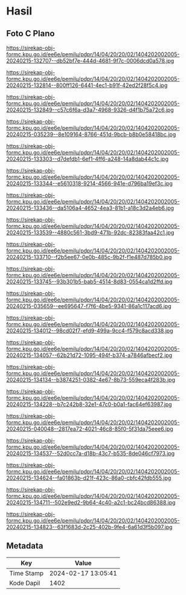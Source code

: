 # Hasil

## Foto C Plano

https://sirekap-obj-formc.kpu.go.id/ee6e/pemilu/pdpr/14/04/20/20/02/1404202002005-20240215-132707--db52bf7e-444d-4681-9f7c-0006dcd0a578.jpg

https://sirekap-obj-formc.kpu.go.id/ee6e/pemilu/pdpr/14/04/20/20/02/1404202002005-20240215-132814--800ff126-6441-4ec1-b91f-42ed2f28f5c4.jpg

https://sirekap-obj-formc.kpu.go.id/ee6e/pemilu/pdpr/14/04/20/20/02/1404202002005-20240215-132849--c57c6f6a-d3a7-4968-9326-d4f1b75a72c6.jpg

https://sirekap-obj-formc.kpu.go.id/ee6e/pemilu/pdpr/14/04/20/20/02/1404202002005-20240215-035239--8e109164-8766-451d-9bcb-b8b0e58418bc.jpg

https://sirekap-obj-formc.kpu.go.id/ee6e/pemilu/pdpr/14/04/20/20/02/1404202002005-20240215-133303--d7defdb1-6ef1-4ff6-a248-14a8dab44c1c.jpg

https://sirekap-obj-formc.kpu.go.id/ee6e/pemilu/pdpr/14/04/20/20/02/1404202002005-20240215-133344--e5610318-9214-4566-941e-d796ba19ef3c.jpg

https://sirekap-obj-formc.kpu.go.id/ee6e/pemilu/pdpr/14/04/20/20/02/1404202002005-20240215-133436--da5106a4-4652-4ea3-81b1-a18c3d2a4eb6.jpg

https://sirekap-obj-formc.kpu.go.id/ee6e/pemilu/pdpr/14/04/20/20/02/1404202002005-20240215-133539--4880c561-3bd9-471b-92dc-82383faa42c1.jpg

https://sirekap-obj-formc.kpu.go.id/ee6e/pemilu/pdpr/14/04/20/20/02/1404202002005-20240215-133710--f2b5ee67-0e0b-485c-9b2f-f1e487d785b0.jpg

https://sirekap-obj-formc.kpu.go.id/ee6e/pemilu/pdpr/14/04/20/20/02/1404202002005-20240215-133745--93b301b5-bab5-4514-8d83-0554ca1d2ffd.jpg

https://sirekap-obj-formc.kpu.go.id/ee6e/pemilu/pdpr/14/04/20/20/02/1404202002005-20240215-035659--ee695647-f7f6-4be5-9341-86a1c117acd6.jpg

https://sirekap-obj-formc.kpu.go.id/ee6e/pemilu/pdpr/14/04/20/20/02/1404202002005-20240215-134012--98cd02f7-efd9-499a-9cc4-f579c8acd338.jpg

https://sirekap-obj-formc.kpu.go.id/ee6e/pemilu/pdpr/14/04/20/20/02/1404202002005-20240215-134057--62b21d72-1095-494f-b374-a7846afbecf2.jpg

https://sirekap-obj-formc.kpu.go.id/ee6e/pemilu/pdpr/14/04/20/20/02/1404202002005-20240215-134134--b3874251-0382-4e67-8b73-559eca4f283b.jpg

https://sirekap-obj-formc.kpu.go.id/ee6e/pemilu/pdpr/14/04/20/20/02/1404202002005-20240215-134228--b7c242b8-32e1-47c0-b0a1-fac64ef63987.jpg

https://sirekap-obj-formc.kpu.go.id/ee6e/pemilu/pdpr/14/04/20/20/02/1404202002005-20240215-040048--2817ea72-4021-46c8-85f0-5f31da75eee6.jpg

https://sirekap-obj-formc.kpu.go.id/ee6e/pemilu/pdpr/14/04/20/20/02/1404202002005-20240215-134537--52d0cc7a-d18b-43c7-b535-8de046cf7973.jpg

https://sirekap-obj-formc.kpu.go.id/ee6e/pemilu/pdpr/14/04/20/20/02/1404202002005-20240215-134624--fa01863b-d21f-423c-86a0-cbfc42fdb555.jpg

https://sirekap-obj-formc.kpu.go.id/ee6e/pemilu/pdpr/14/04/20/20/02/1404202002005-20240215-134711--502e9ed2-9b64-4c40-a2c1-bc24bcd86388.jpg

https://sirekap-obj-formc.kpu.go.id/ee6e/pemilu/pdpr/14/04/20/20/02/1404202002005-20240215-134823--63f1683d-2c25-402b-9fe4-6a61d3f5b097.jpg


## Metadata

| Key        | Value               |
| ---------- | ------------------- |
| Time Stamp | 2024-02-17 13:05:41 |
| Kode Dapil | 1402                |



